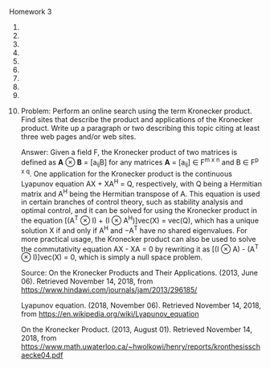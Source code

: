 Homework 3

1.

2.

3.

4.

5.

6.

7.

8.

9.

10. Problem: Perform an online search using the term Kronecker product. Find sites that describe the product and applications of the Kronecker product. Write up a paragraph or two describing this topic citing at least three web pages and/or web sites.

    Answer: Given a field F, the Kronecker product of two matrices is defined as <b>A</b> ⊗ <b>B</b> = \[a<sub>ij</sub>B\] for any matrices <b>A</b> = \[a<sub>ij</sub>\] ∈ F<sup>m x n</sup> and B ∈ F<sup>p x q</sup>. One application for the Kronecker product is the continuous Lyapunov equation AX + XA<sup>H</sup> = Q, respectively, with Q being a Hermitian matrix and A<sup>H</sup> being the Hermitian transpose of A. This equation is used in certain branches of control theory, such as stability analysis and optimal control, and it can be solved for using the Kronecker product in the equation \[(A<sup>T</sup> ⊗ I) + (I ⊗ A<sup>H</sup>)\]vec(X) = vec(Q), which has a unique solution X if and only if A<sup>H</sup> and −A<sup>T</sup> have no shared eigenvalues. For more practical usage, the Kronecker product can also be used to solve the commutativity equation AX - XA = 0 by rewriting it as \[(I ⊗ A) - (A<sup>T</sup> ⊗ I)\]vec(X) = 0, which is simply a null space problem.
    
    Source: On the Kronecker Products and Their Applications. (2013, June 06). Retrieved November 14, 2018, from https://www.hindawi.com/journals/jam/2013/296185/
    
    Lyapunov equation. (2018, November 06). Retrieved November 14, 2018, from https://en.wikipedia.org/wiki/Lyapunov_equation
    
    On the Kronecker Product. (2013, August 01). Retrieved November 14, 2018, from https://www.math.uwaterloo.ca/~hwolkowi/henry/reports/kronthesisschaecke04.pdf
